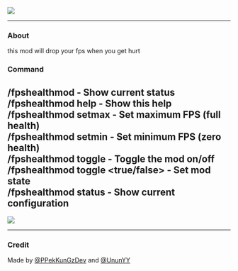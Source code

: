 ![](https://cdn-dms.mckimkung.in.th/1i4orbucg/fpsdrop-thumbnail.png)

---

### **About**
this mod will drop your fps when you get hurt

### **Command**
/fpshealthmod - Show current status <br/>
/fpshealthmod help - Show this help <br/>
/fpshealthmod setmax <fps> - Set maximum FPS (full health) <br/>
/fpshealthmod setmin <fps> - Set minimum FPS (zero health) <br/>
/fpshealthmod toggle - Toggle the mod on/off <br/>
/fpshealthmod toggle <true/false> - Set mod state <br/>
/fpshealthmod status - Show current configuration <br/>
---

![](https://cdn-dms.mckimkung.in.th/1i784zu8m/Screenshot%202025-02-24%20202321.png)

---

### **Credit**
Made by [@PPekKunGzDev](https://ppekkungz.in.th) and [@UnunYY](https://github.com/ununv2/)
